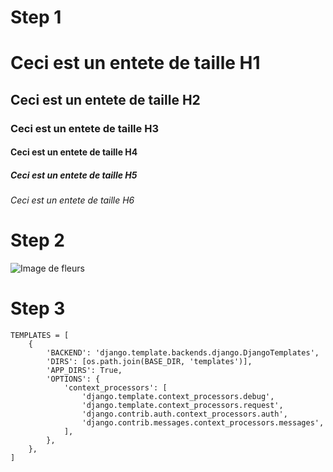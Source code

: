 # Step 1

# Ceci est un entete de taille H1
## Ceci est un entete de taille H2
### Ceci est un entete de taille H3
#### Ceci est un entete de taille H4
##### Ceci est un entete de taille H5
###### Ceci est un entete de taille H6

# Step 2

![Image de fleurs](https://encrypted-tbn0.gstatic.com/images?q=tbn:ANd9GcTvSHiIcQXPv35K3tXHTXfhElY90rma09JIOMb83VIV&s)

# Step 3
```
TEMPLATES = [
    {
        'BACKEND': 'django.template.backends.django.DjangoTemplates',
        'DIRS': [os.path.join(BASE_DIR, 'templates')],
        'APP_DIRS': True,
        'OPTIONS': {
            'context_processors': [
                'django.template.context_processors.debug',
                'django.template.context_processors.request',
                'django.contrib.auth.context_processors.auth',
                'django.contrib.messages.context_processors.messages',
            ],
        },
    },
]
```
